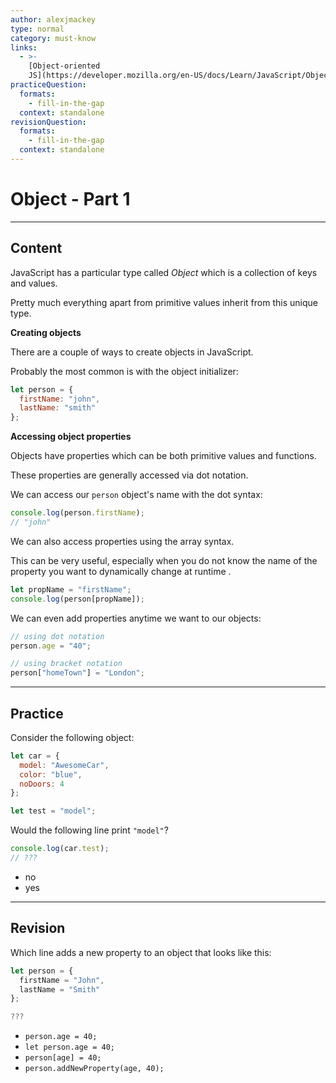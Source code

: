 ```yaml
---
author: alexjmackey
type: normal
category: must-know
links:
  - >-
    [Object-oriented
    JS](https://developer.mozilla.org/en-US/docs/Learn/JavaScript/Objects/Object-oriented_JS){website}
practiceQuestion:
  formats:
    - fill-in-the-gap
  context: standalone
revisionQuestion:
  formats:
    - fill-in-the-gap
  context: standalone
---
```


# Object - Part 1


---

## Content

JavaScript has a particular type called *Object* which is a collection of keys and values.

Pretty much everything apart from primitive values inherit from this unique type.

**Creating objects**

There are a couple of ways to create objects in JavaScript.

Probably the most common is with the object initializer:

```js
let person = {
  firstName: "john",
  lastName: "smith"
};
```

**Accessing object properties**

Objects have properties which can be both primitive values and functions.

These properties are generally accessed via dot notation.

We can access our `person` object's name with the dot syntax:

```js
console.log(person.firstName);
// "john"
```

We can also access properties using the array syntax.

This can be very useful, especially when you do not know the name of the property you want to dynamically change at runtime .

```js
let propName = "firstName";
console.log(person[propName]);
```

We can even add properties anytime we want to our objects:

```js
// using dot notation
person.age = "40";

// using bracket notation
person["homeTown"] = "London";
```


---

## Practice

Consider the following object:

```js
let car = {
  model: "AwesomeCar",
  color: "blue",
  noDoors: 4
};

let test = "model";
```

Would the following line print `"model"`?

```js
console.log(car.test); 
// ???
```

- no
- yes


---

## Revision

Which line adds a new property to an object that looks like this:

```js
let person = {
  firstName = "John",
  lastName = "Smith"
};

???
```

- `person.age = 40;`
- `let person.age = 40;`
- `person[age] = 40;`
- `person.addNewProperty(age, 40);`
 
